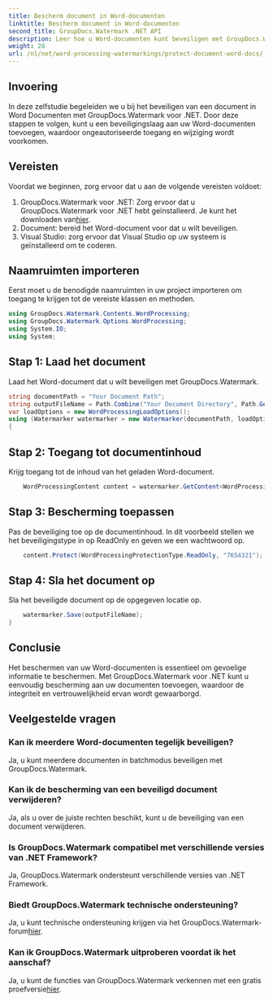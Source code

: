 ```yaml
---
title: Bescherm document in Word-documenten
linktitle: Bescherm document in Word-documenten
second_title: GroupDocs.Watermark .NET API
description: Leer hoe u Word-documenten kunt beveiligen met GroupDocs.Watermark voor .NET. Volg onze stapsgewijze handleiding om moeiteloos beveiliging aan uw documenten toe te voegen.
weight: 28
url: /nl/net/word-processing-watermarkings/protect-document-word-docs/
---
```

## Invoering
In deze zelfstudie begeleiden we u bij het beveiligen van een document in Word Documenten met GroupDocs.Watermark voor .NET. Door deze stappen te volgen, kunt u een beveiligingslaag aan uw Word-documenten toevoegen, waardoor ongeautoriseerde toegang en wijziging wordt voorkomen.
## Vereisten
Voordat we beginnen, zorg ervoor dat u aan de volgende vereisten voldoet:
1.  GroupDocs.Watermark voor .NET: Zorg ervoor dat u GroupDocs.Watermark voor .NET hebt geïnstalleerd. Je kunt het downloaden van[hier](https://releases.groupdocs.com/Watermark/net/).
2. Document: bereid het Word-document voor dat u wilt beveiligen.
3. Visual Studio: zorg ervoor dat Visual Studio op uw systeem is geïnstalleerd om te coderen.

## Naamruimten importeren
Eerst moet u de benodigde naamruimten in uw project importeren om toegang te krijgen tot de vereiste klassen en methoden.
```csharp
using GroupDocs.Watermark.Contents.WordProcessing;
using GroupDocs.Watermark.Options.WordProcessing;
using System.IO;
using System;
```
## Stap 1: Laad het document
Laad het Word-document dat u wilt beveiligen met GroupDocs.Watermark.
```csharp
string documentPath = "Your Document Path";
string outputFileName = Path.Combine("Your Document Directory", Path.GetFileName(documentPath));
var loadOptions = new WordProcessingLoadOptions();
using (Watermarker watermarker = new Watermarker(documentPath, loadOptions))
{
```
## Stap 2: Toegang tot documentinhoud
Krijg toegang tot de inhoud van het geladen Word-document.
```csharp
    WordProcessingContent content = watermarker.GetContent<WordProcessingContent>();
```
## Stap 3: Bescherming toepassen
Pas de beveiliging toe op de documentinhoud. In dit voorbeeld stellen we het beveiligingstype in op ReadOnly en geven we een wachtwoord op.
```csharp
    content.Protect(WordProcessingProtectionType.ReadOnly, "7654321");
```
## Stap 4: Sla het document op
Sla het beveiligde document op de opgegeven locatie op.
```csharp
    watermarker.Save(outputFileName);
}
```

## Conclusie
Het beschermen van uw Word-documenten is essentieel om gevoelige informatie te beschermen. Met GroupDocs.Watermark voor .NET kunt u eenvoudig bescherming aan uw documenten toevoegen, waardoor de integriteit en vertrouwelijkheid ervan wordt gewaarborgd.
## Veelgestelde vragen
### Kan ik meerdere Word-documenten tegelijk beveiligen?
Ja, u kunt meerdere documenten in batchmodus beveiligen met GroupDocs.Watermark.
### Kan ik de bescherming van een beveiligd document verwijderen?
Ja, als u over de juiste rechten beschikt, kunt u de beveiliging van een document verwijderen.
### Is GroupDocs.Watermark compatibel met verschillende versies van .NET Framework?
Ja, GroupDocs.Watermark ondersteunt verschillende versies van .NET Framework.
### Biedt GroupDocs.Watermark technische ondersteuning?
 Ja, u kunt technische ondersteuning krijgen via het GroupDocs.Watermark-forum[hier](https://forum.groupdocs.com/c/watermark/19).
### Kan ik GroupDocs.Watermark uitproberen voordat ik het aanschaf?
 Ja, u kunt de functies van GroupDocs.Watermark verkennen met een gratis proefversie[hier](https://releases.groupdocs.com/).